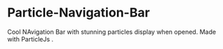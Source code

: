 # Particle-Navigation-Bar

Cool NAvigation Bar with stunning particles display when opened. Made with ParticleJs . 
